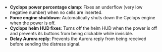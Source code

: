 - **Cyclops power percentage clamp**: Fixes an underflow (very low negative number) when no cells are inserted.
- **Force engine shutdown**: Automatically shuts down the Cyclops engine when the power is off.
- **Cyclops helm HUD fixes**: Turns off the helm HUD when the power is off and prevents its buttons from being clickable while invisible.
- **Delay Aurora reply**: Prevents the Aurora reply from being received before sending the distress signal.